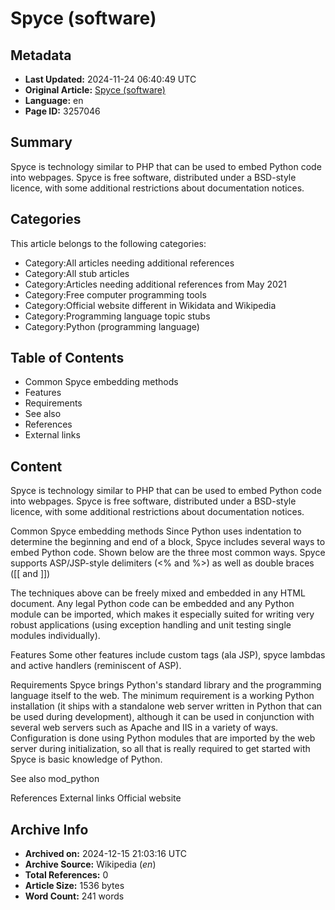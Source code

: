 # Spyce (software)

## Metadata
- **Last Updated:** 2024-11-24 06:40:49 UTC
- **Original Article:** [Spyce (software)](https://en.wikipedia.org/wiki/Spyce_(software))
- **Language:** en
- **Page ID:** 3257046

## Summary
Spyce is technology similar to PHP that can be used to embed Python code into webpages.  Spyce is free software, distributed under a BSD-style licence, with some additional restrictions about documentation notices.

## Categories
This article belongs to the following categories:

- Category:All articles needing additional references
- Category:All stub articles
- Category:Articles needing additional references from May 2021
- Category:Free computer programming tools
- Category:Official website different in Wikidata and Wikipedia
- Category:Programming language topic stubs
- Category:Python (programming language)

## Table of Contents

- Common Spyce embedding methods
- Features
- Requirements
- See also
- References
- External links

## Content

Spyce is technology similar to PHP that can be used to embed Python code into webpages.  Spyce is free software, distributed under a BSD-style licence, with some additional restrictions about documentation notices.

Common Spyce embedding methods
Since Python uses indentation to determine the beginning and end of a block, Spyce includes several ways to embed Python code. Shown below are the three most common ways. Spyce supports ASP/JSP-style delimiters (<% and %>) as well as double braces ([[ and ]])

The techniques above can be freely mixed and embedded in any HTML document.
Any legal Python code can be embedded and any Python module can be imported, which makes it especially suited for writing very robust applications (using exception handling and unit testing single modules individually).

Features
Some other features include custom tags (ala JSP), spyce lambdas and active handlers (reminiscent of ASP).

Requirements
Spyce brings Python's standard library and the programming language itself to the web. The minimum requirement is a working Python installation (it ships with a standalone web server written in Python that can be used during development), although it can be used in conjunction with several web servers such as Apache and IIS in a variety of ways.
Configuration is done using Python modules that are imported by the web server during initialization, so all that is really required to get started with Spyce is basic knowledge of Python.

See also
mod_python

References
External links
Official website

## Archive Info
- **Archived on:** 2024-12-15 21:03:16 UTC
- **Archive Source:** Wikipedia (_en_)
- **Total References:** 0
- **Article Size:** 1536 bytes
- **Word Count:** 241 words
